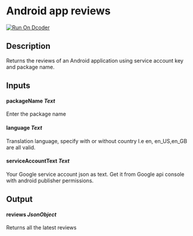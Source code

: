 # Android app reviews
[![Run On Dcoder](https://static-content.dcoder.tech/dcoder-assets/run-on-dcoder.svg)](https://code.dcoder.tech/files/project/60e602cae01862ff914e5e97)

## Description
Returns the reviews of an Android application using service account key and  package name.

## Inputs
#### **packageName**  *Text*
Enter the package name
#### **language**  *Text*
Translation language, specify with or without country I.e en, en_US,en_GB are all valid.
#### **serviceAccountText**  *Text*
Your Google service account json as text. Get it from Google api console with android publisher permissions.

## Output
#### **reviews**  *JsonObject*
Returns all the latest reviews

